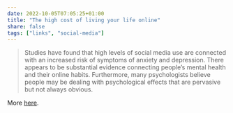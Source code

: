 ```yaml
---
date: 2022-10-05T07:05:25+01:00
title: "The high cost of living your life online"
share: false
tags: ["links", "social-media"]
---
```

> Studies have found that high levels of social media use are connected with an
> increased risk of symptoms of anxiety and depression. There appears to be
> substantial evidence connecting people’s mental health and their online
> habits. Furthermore, many psychologists believe people may be dealing with
> psychological effects that are pervasive but not always obvious.

More [here](https://www.wired.com/story/privacy-psychology-social-media/).

